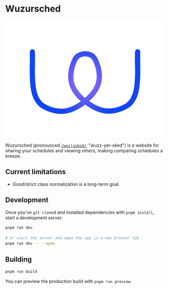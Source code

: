 # Wuzursched

![](./logo.svg)

Wuzursched (pronounced [`/wʌzjɜskɛd/`](http://ipa-reader.xyz/?text=wʌzjɜskɛd), "wuzz-yer-sked") is a website for sharing your schedules and viewing others, making comparing schedules a breeze.

## Current limitations

- Good/strict class normalization is a long-term goal.

## Development

Once you've `git clone`d and installed dependencies with `pnpm install`, start a development server:

```bash
pnpm run dev

# or start the server and open the app in a new browser tab
pnpm run dev -- --open
```

## Building

```bash
pnpm run build
```

You can preview the production build with `pnpm run preview`.
